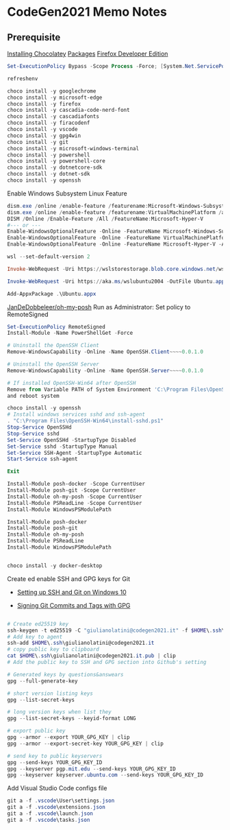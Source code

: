 # CodeGen2021 Memo Notes

## Prerequisite

[Installing Chocolatey](https://chocolatey.org/install)
[Packages](https://chocolatey.org/packages)
[Firefox Developer Edition](https://www.mozilla.org/it/firefox/developer/)

```powershell
Set-ExecutionPolicy Bypass -Scope Process -Force; [System.Net.ServicePointManager]::SecurityProtocol = [System.Net.ServicePointManager]::SecurityProtocol -bor 3072; iex ((New-Object System.Net.WebClient).DownloadString('https://chocolatey.org/install.ps1'))

refreshenv

choco install -y googlechrome
choco install -y microsoft-edge
choco install -y firefox
choco install -y cascadia-code-nerd-font
choco install -y cascadiafonts
choco install -y firacodenf
choco install -y vscode
choco install -y gpg4win
choco install -y git
choco install -y microsoft-windows-terminal
choco install -y powershell
choco install -y powershell-core
choco install -y dotnetcore-sdk
choco install -y dotnet-sdk
choco install -y openssh
```

Enable Windows Subsystem Linux Feature

```powershell
dism.exe /online /enable-feature /featurename:Microsoft-Windows-Subsystem-Linux /all /norestart
dism.exe /online /enable-feature /featurename:VirtualMachinePlatform /all /norestart
DISM /Online /Enable-Feature /All /FeatureName:Microsoft-Hyper-V
#--- or ---
Enable-WindowsOptionalFeature -Online -FeatureName Microsoft-Windows-Subsystem-Linux
Enable-WindowsOptionalFeature -Online -FeatureName VirtualMachinePlatform
Enable-WindowsOptionalFeature -Online -FeatureName Microsoft-Hyper-V -All

wsl --set-default-version 2

Invoke-WebRequest -Uri https://wslstorestorage.blob.core.windows.net/wslblob/wsl_update_x64.msi -OutFile wsl_update_x64.msi -UseBasicParsing

Invoke-WebRequest -Uri https://aka.ms/wslubuntu2004 -OutFile Ubuntu.appx -UseBasicParsing

Add-AppxPackage .\Ubuntu.appx
```

[JanDeDobbeleer/oh-my-posh](https://github.com/JanDeDobbeleer/oh-my-posh)
Run as Administrator:
Set policy to RemoteSigned

```powershell
Set-ExecutionPolicy RemoteSigned
Install-Module -Name PowerShellGet -Force

# Uninstall the OpenSSH Client
Remove-WindowsCapability -Online -Name OpenSSH.Client~~~~0.0.1.0

# Uninstall the OpenSSH Server
Remove-WindowsCapability -Online -Name OpenSSH.Server~~~~0.0.1.0

# If installed OpenSSH-Win64 after OpenSSH
Remove from Variable PATH of System Environment 'C:\Program Files\OpenSSH\bin' and add 'C:\Program Files\OpenSSH-Win64'
and reboot system

choco install -y openssh
# Install windows services sshd and ssh-agent
. "C:\Program Files\OpenSSH-Win64\install-sshd.ps1"
Stop-Service OpenSSHd
Stop-Service sshd
Set-Service OpenSSHd -StartupType Disabled
Set-Service sshd -StartupType Manual
Set-Service SSH-Agent -StartupType Automatic
Start-Service ssh-agent

Exit
```

```powershell
Install-Module posh-docker -Scope CurrentUser
Install-Module posh-git -Scope CurrentUser
Install-Module oh-my-posh -Scope CurrentUser
Install-Module PSReadLine -Scope CurrentUser
Install-Module WindowsPSModulePath

Install-Module posh-docker 
Install-Module posh-git 
Install-Module oh-my-posh 
Install-Module PSReadLine 
Install-Module WindowsPSModulePath


choco install -y docker-desktop
```

Create ed enable SSH and GPG keys for Git

* [Setting up SSH and Git on Windows 10](https://dev.to/bdbch/setting-up-ssh-and-git-on-windows-10-2khk#:~:text=The%20service%20will%20be%20disabled,your%20console%20via%20ssh%2Dagent%20.&text=Now%20you%20will%20have%20both%20keys%20available%20for%20this%20session.)

* [Signing Git Commits and Tags with GPG](https://jigarius.com/blog/signing-git-commits#:~:text=Add%20GPG%20keys%20to%20Git%20repository%20manager&text=The%20option%20to%20add%20your,it%20to%20your%20repository%20manager.)

```powershell

# Create ed25519 key
ssh-keygen -t ed25519 -C "giulianolatini@codegen2021.it" -f $HOME\.ssh\giulianolatini@codegen2021.it
# Add key to agent
ssh-add $HOME\.ssh\giulianolatini@codegen2021.it
# copy public key to clipboard 
cat $HOME\.ssh\giulianolatini@codegen2021.it.pub | clip
# Add the public key to SSH and GPG section into Github's setting

# Generated keys by questions&answears
gpg --full-generate-key

# short version listing keys
gpg --list-secret-keys

# long version keys when list they
gpg --list-secret-keys --keyid-format LONG

# export public key
gpg --armor --export YOUR_GPG_KEY | clip
gpg --armor --export-secret-key YOUR_GPG_KEY | clip 

# send key to public keyservers
gpg --send-keys YOUR_GPG_KEY_ID
gpg --keyserver pgp.mit.edu --send-keys YOUR_GPG_KEY_ID
gpg --keyserver keyserver.ubuntu.com --send-keys YOUR_GPG_KEY_ID
```

Add Visual Studio Code configs file

```powershell
git a -f .vscode\User\settings.json
git a -f .vscode\extensions.json
git a -f .vscode\launch.json
git a -f .vscode\tasks.json
```
